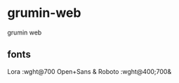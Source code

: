# grumin-web
grumin web 

## fonts
<link href="https://fonts.googleapis.com/css2?family=Lora:wght@700&family=Open+Sans&family=Roboto:wght@400;700&display=swap" rel="stylesheet">

Lora :wght@700
Open+Sans & Roboto :wght@400;700&

##
<i class="fas fa-plus">
<i class="fa fa-bars"></i>
<i class="fas fa-angle-up"></i>
<i class="fas fa-linkedin-in"></i>
<i class="fab fa-github"></i>

